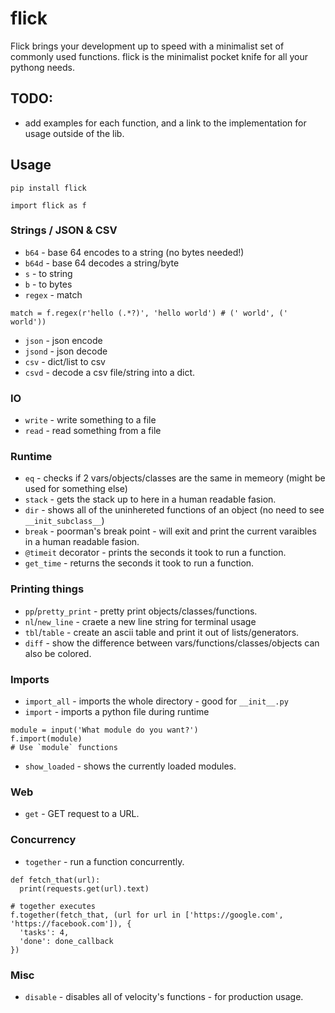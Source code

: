 # flick
Flick brings your development up to speed with a minimalist set of commonly used functions.
flick is the minimalist pocket knife for all your pythong needs.

## TODO:
- add examples for each function, and a link to the implementation for usage outside of the lib.

## Usage
`pip install flick`  

`import flick as f`

### Strings / JSON & CSV
- `b64` - base 64 encodes to a string (no bytes needed!)
- `b64d` - base 64 decodes a string/byte
- `s` - to string
- `b` - to bytes
- `regex` - match
```Example
match = f.regex(r'hello (.*?)', 'hello world') # (' world', (' world'))
```
- `json` - json encode 
- `jsond` - json decode
- `csv` - dict/list to csv
- `csvd` - decode a csv file/string into a dict.

### IO
- `write` - write something to a file
- `read` - read something from a file

### Runtime
- `eq` - checks if 2 vars/objects/classes are the same in memeory (might be used for something else)
- `stack` - gets the stack up to here in a human readable fasion.
- `dir` - shows all of the uninhereted functions of an object (no need to see `__init_subclass__`)
- `break` - poorman's break point - will exit and print the current varaibles in a human readable fasion.
- `@timeit` decorator - prints the seconds it took to run a function.
- `get_time` - returns the seconds it took to run a function.

### Printing things
- `pp`/`pretty_print` - pretty print objects/classes/functions.
- `nl`/`new_line` - craete a new line string for terminal usage
- `tbl`/`table` - create an ascii table and print it out of lists/generators.
- `diff` - show the difference between vars/functions/classes/objects can also be colored.

### Imports
- `import_all` - imports the whole directory - good for `__init__.py`
- `import` - imports a python file during runtime
```Example
module = input('What module do you want?')
f.import(module)
# Use `module` functions
```
- `show_loaded` - shows the currently loaded modules.

### Web
- `get` - GET request to a URL.

### Concurrency 
- `together` - run a function concurrently.
```Example
def fetch_that(url):
  print(requests.get(url).text)
 
# together executes 
f.together(fetch_that, (url for url in ['https://google.com', 'https://facebook.com']), {
  'tasks': 4,
  'done': done_callback
})
```

### Misc
- `disable` - disables all of velocity's functions - for production usage.
